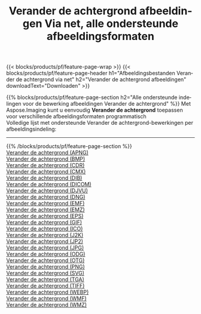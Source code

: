 ﻿---
title: Verander de achtergrond afbeeldingen Via net, alle ondersteunde afbeeldingsformaten 
weight: 3920
url: /nl/net/change-background 
lang: nl
langdirlevel: 2
locales: zh-hans,ja,it,ru,de,es,fr,nl,id,lt,pl,pt,vi,tr,ko,zh-hant,ar,hi,th,sv,cs,uk,he
description: Met behulp van Aspose.Imaging kunt u eenvoudig Verander de achtergrond afbeeldingen maken via net
---

{{< blocks/products/pf/feature-page-wrap >}}
{{< blocks/products/pf/feature-page-header h1="Afbeeldingsbestanden Verander de achtergrond via net" h2="Verander de achtergrond afbeeldingen" downloadText="Downloaden" >}}


{{% blocks/products/pf/feature-page-section  h2="Alle ondersteunde indelingen voor de bewerking afbeeldingen Verander de achtergrond" %}}
Met Aspose.Imaging kunt u eenvoudig **Verander de achtergrond** toepassen voor verschillende afbeeldingsformaten programmatisch
<br/>
Volledige lijst met ondersteunde Verander de achtergrond-bewerkingen per afbeeldingsindeling:
<hr/>
{{% /blocks/products/pf/feature-page-section %}}
<div class="container-fluid productfamilypage bg-gray">
    <div class="convertypes bg-gray agp-content section">
        <div class="container">
		<div class="row other-converters">
		    <div class='col-md-2 other-converter remove-lp remove-rp'><a href="/imaging/nl/net/change-background/apng" >Verander de achtergrond (APNG)</a></div><div class='col-md-2 other-converter remove-lp remove-rp'><a href="/imaging/nl/net/change-background/bmp" >Verander de achtergrond (BMP)</a></div><div class='col-md-2 other-converter remove-lp remove-rp'><a href="/imaging/nl/net/change-background/cdr" >Verander de achtergrond (CDR)</a></div><div class='col-md-2 other-converter remove-lp remove-rp'><a href="/imaging/nl/net/change-background/cmx" >Verander de achtergrond (CMX)</a></div><div class='col-md-2 other-converter remove-lp remove-rp'><a href="/imaging/nl/net/change-background/dib" >Verander de achtergrond (DIB)</a></div><div class='col-md-2 other-converter remove-lp remove-rp'><a href="/imaging/nl/net/change-background/dicom" >Verander de achtergrond (DICOM)</a></div><div class='col-md-2 other-converter remove-lp remove-rp'><a href="/imaging/nl/net/change-background/djvu" >Verander de achtergrond (DJVU)</a></div><div class='col-md-2 other-converter remove-lp remove-rp'><a href="/imaging/nl/net/change-background/dng" >Verander de achtergrond (DNG)</a></div><div class='col-md-2 other-converter remove-lp remove-rp'><a href="/imaging/nl/net/change-background/emf" >Verander de achtergrond (EMF)</a></div><div class='col-md-2 other-converter remove-lp remove-rp'><a href="/imaging/nl/net/change-background/emz" >Verander de achtergrond (EMZ)</a></div><div class='col-md-2 other-converter remove-lp remove-rp'><a href="/imaging/nl/net/change-background/eps" >Verander de achtergrond (EPS)</a></div><div class='col-md-2 other-converter remove-lp remove-rp'><a href="/imaging/nl/net/change-background/gif" >Verander de achtergrond (GIF)</a></div><div class='col-md-2 other-converter remove-lp remove-rp'><a href="/imaging/nl/net/change-background/ico" >Verander de achtergrond (ICO)</a></div><div class='col-md-2 other-converter remove-lp remove-rp'><a href="/imaging/nl/net/change-background/j2k" >Verander de achtergrond (J2K)</a></div><div class='col-md-2 other-converter remove-lp remove-rp'><a href="/imaging/nl/net/change-background/jp2" >Verander de achtergrond (JP2)</a></div><div class='col-md-2 other-converter remove-lp remove-rp'><a href="/imaging/nl/net/change-background/jpg" >Verander de achtergrond (JPG)</a></div><div class='col-md-2 other-converter remove-lp remove-rp'><a href="/imaging/nl/net/change-background/odg" >Verander de achtergrond (ODG)</a></div><div class='col-md-2 other-converter remove-lp remove-rp'><a href="/imaging/nl/net/change-background/otg" >Verander de achtergrond (OTG)</a></div><div class='col-md-2 other-converter remove-lp remove-rp'><a href="/imaging/nl/net/change-background/png" >Verander de achtergrond (PNG)</a></div><div class='col-md-2 other-converter remove-lp remove-rp'><a href="/imaging/nl/net/change-background/svg" >Verander de achtergrond (SVG)</a></div><div class='col-md-2 other-converter remove-lp remove-rp'><a href="/imaging/nl/net/change-background/tga" >Verander de achtergrond (TGA)</a></div><div class='col-md-2 other-converter remove-lp remove-rp'><a href="/imaging/nl/net/change-background/tiff" >Verander de achtergrond (TIFF)</a></div><div class='col-md-2 other-converter remove-lp remove-rp'><a href="/imaging/nl/net/change-background/webp" >Verander de achtergrond (WEBP)</a></div><div class='col-md-2 other-converter remove-lp remove-rp'><a href="/imaging/nl/net/change-background/wmf" >Verander de achtergrond (WMF)</a></div><div class='col-md-2 other-converter remove-lp remove-rp'><a href="/imaging/nl/net/change-background/wmz" >Verander de achtergrond (WMZ)</a></div>
                </div>
        </div>
    </div>
</div>
<br/>


